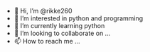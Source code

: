 - 👋 Hi, I’m @rikke260
- 👀 I’m interested in python and programming
- 🌱 I’m currently learning python
- 💞️ I’m looking to collaborate on ...
- 📫 How to reach me ...

<!---
rikke260/rikke260 is a ✨ special ✨ repository because its `README.md` (this file) appears on your GitHub profile.
You can click the Preview link to take a look at your changes.
--->
